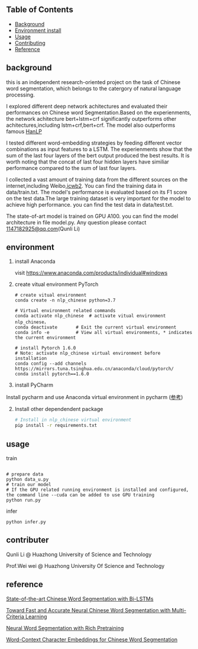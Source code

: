 ## Table of Contents

- [Background](#background)
- [Environment install](#environment)
- [Usage](#usage)
- [Contributing](#contributer)
- [Reference](#reference)

## background
this is an independent research-oriented project on the task of Chinese word segmentation, which belongs to the catergory of natural language processing.

I explored  different deep network achitectures and  evaluated their  performances on Chinese word Segmentation.Based on the experienments, the network achitecture bert+lstm+crf  significantly outperforms other achitectures,including lstm+crf,bert+crf. The model also outperforms famous [HanLP](https://www.hanlp.com/product-pos.html)

I tested different word-embedding strategies by feeding different vector combinations as input features to a LSTM. The experienments show that the sum of the last four layers of the bert output produced the best results. It is worth noting that the concat of last four hidden layers have similiar performance compared to the sum of last four layers. 

I  collected a vast amount of training data from the different sources on the internet,including Weibo,[icwb2](http://sighan.cs.uchicago.edu/bakeoff2005/). You can find the training data in data/train.txt. The model's performance is evaluated based on its F1 score on the test data.The large training  dataset is very important for the model to achieve high performance. you can find the test data in data/test.txt.

The state-of-art model  is trained on GPU A100. you can find the model architecture in file model.py. Any question please contact 1147182925@qq.com(Qunli Li) 



## environment

1. install Anaconda

   visit https://www.anaconda.com/products/individual#windows


2. create vitual environment PyTorch
    ```shell
    # create vitual environment
    conda create -n nlp_chinese python=3.7	

    # Virtual environment related commands
    conda activate nlp_chinese  # activate vitual environment nlp_chinese，
    conda deactivate       # Exit the current virtual environment
    conda info -e          # View all virtual environments, * indicates the current environment

    # install Pytorch 1.6.0 
    # Note: activate nlp_chinese virtual environment before installation
    conda config --add channels https://mirrors.tuna.tsinghua.edu.cn/anaconda/cloud/pytorch/
    conda install pytorch==1.6.0
    ```


1. install PyCharm

  Install pycharm and use Anaconda virtual environment in pycharm (<a href="https://jingyan.baidu.com/article/f3e34a12e7b015f5eb653523.html">参考</a>)

2. Install other dependendent package

   ```sh
   # Install in nlp_chinese virtual environment
   pip install -r requirements.txt
   ```

## usage
 train

   ```
   
   # prepare data
   python data_u.py
   # train our model 
   # If the GPU related running environment is installed and configured, the command line --cuda can be added to use GPU training
   python run.py
   ```

 infer

   ```shell
   python infer.py
   ```

## contributer
Qunli Li @ Huazhong University of Science and Technology

Prof.Wei wei @ Huazhong University Of Science and Technology

## reference

[State-of-the-art Chinese Word Segmentation with Bi-LSTMs](https://aclanthology.org/D18-1529/)

[Toward Fast and Accurate Neural Chinese Word Segmentation with Multi-Criteria Learning](https://arxiv.org/pdf/1903.04190.pdf)

[Neural Word Segmentation with Rich Pretraining](https://aclanthology.org/P17-1078/)

[Word-Context Character Embeddings for Chinese Word Segmentation](https://aclanthology.org/D17-1079/)

   

